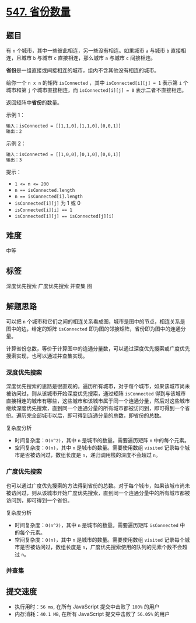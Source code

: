 # [547. 省份数量](https://leetcode-cn.com/problems/number-of-provinces/)

## 题目

有 `n` 个城市，其中一些彼此相连，另一些没有相连。如果城市 `a` 与城市 `b` 直接相连，且城市 `b` 与城市 `c` 直接相连，那么城市 `a` 与城市 `c` 间接相连。

**省份**是一组直接或间接相连的城市，组内不含其他没有相连的城市。

给你一个 `n x n` 的矩阵 `isConnected` ，其中 `isConnected[i][j] = 1` 表示第 `i` 个城市和第 `j` 个城市直接相连，而 `isConnected[i][j] = 0` 表示二者不直接相连。

返回矩阵中**省份**的数量。

示例 1：

```txt
输入：isConnected = [[1,1,0],[1,1,0],[0,0,1]]
输出：2
```

示例 2：

```txt
输入：isConnected = [[1,0,0],[0,1,0],[0,0,1]]
输出：3
```

提示：

- `1 <= n <= 200`
- `n == isConnected.length`
- `n == isConnected[i].length`
- `isConnected[i][j]` 为 1 或 0
- `isConnected[i][i] == 1`
- `isConnected[i][j] == isConnected[j][i]`

## 难度

中等

## 标签

深度优先搜索 广度优先搜索 并查集 图

## 解题思路

可以把 `n` 个城市和它们之间的相连关系看成图，城市是图中的节点，相连关系是图中的边，给定的矩阵 `isConnected` 即为图的邻接矩阵，省份即为图中的连通分量。

计算省份总数，等价于计算图中的连通分量数，可以通过深度优先搜索或广度优先搜索实现，也可以通过并查集实现。

### 深度优先搜索

深度优先搜索的思路是很直观的。遍历所有城市，对于每个城市，如果该城市尚未被访问过，则从该城市开始深度优先搜索，通过矩阵 `isConnected` 得到与该城市直接相连的城市有哪些，这些城市和该城市属于同一个连通分量，然后对这些城市继续深度优先搜索，直到同一个连通分量的所有城市都被访问到，即可得到一个省份。遍历完全部城市以后，即可得到连通分量的总数，即省份的总数。

复杂度分析

- 时间复杂度：`O(n^2)`，其中 `n` 是城市的数量。需要遍历矩阵 `n` 中的每个元素。
- 空间复杂度：`O(n)`，其中 `n` 是城市的数量。需要使用数组 `visited` 记录每个城市是否被访问过，数组长度是 `n`，递归调用栈的深度不会超过 `n`。

### 广度优先搜索

也可以通过广度优先搜索的方法得到省份的总数。对于每个城市，如果该城市尚未被访问过，则从该城市开始广度优先搜索，直到同一个连通分量中的所有城市都被访问到，即可得到一个省份。

复杂度分析

- 时间复杂度：`O(n^2)`，其中 `n` 是城市的数量。需要遍历矩阵 `isConnected` 中的每个元素。
- 空间复杂度：`O(n)`，其中 `n` 是城市的数量。需要使用数组 `visited` 记录每个城市是否被访问过，数组长度是 `n`，广度优先搜索使用的队列的元素个数不会超过 `n`。

### 并查集

## 提交速度

- 执行用时：`56 ms`, 在所有 JavaScript 提交中击败了 `100%` 的用户
- 内存消耗：`40.1 MB`, 在所有 JavaScript 提交中击败了 `56.05%` 的用户
